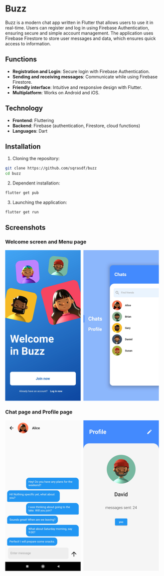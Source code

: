 # Buzz

Buzz is a modern chat app written in Flutter that allows users to use it in real-time. Users can register and log in using Firebase Authentication, ensuring secure and simple account management. The application uses Firebase Firestore to store user messages and data, which ensures quick access to information.

## Functions

- **Registration and Login**: Secure login with Firebase Authentication.
- **Sending and receiving messages**: Communicate while using Firebase Firestore.
- **Friendly interface**: Intuitive and responsive design with Flutter.
- **Multiplatform**: Works on Android and iOS.

## Technology

- **Frontend**: Fluttering
- **Backend**: Firebase (authentication, Firestore, cloud functions)
- **Languages**: Dart

## Installation

1. Cloning the repository:
 ```sh
 git clone https://github.com/sqrasdf/buzz
 cd buzz
 ```

2. Dependent installation:
 ```sh
 flutter get pub
 ```

3. Launching the application:
 ```sh
 flutter get run
 ```

## Screenshots

### Welcome screen and Menu page
<p float="left">
  <img src="./screenshots/welcome.jpg" alt="Welcome screen" width="48%" style="margin-right: 1%"/>
  <img src="./screenshots/menu.jpg" alt="Menu page" width="48%"/>
</p>

### Chat page and Profile page
<p float="left">
  <img src="./screenshots/chat.jpg" alt="Chat screen" width="48%" style="margin-right: 1%"/>
  <img src="./screenshots/profile.jpg" alt="Profile page" width="48%"/>
</p>

